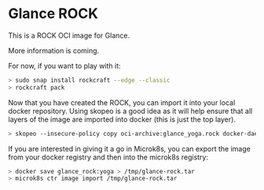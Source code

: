 # Glance ROCK

This is a ROCK OCI image for Glance.

More information is coming.

For now, if you want to play with it:

```bash
> sudo snap install rockcraft --edge --classic
> rockcraft pack
```

Now that you have created the ROCK, you can import it into
your local docker repository. Using skopeo is a good idea as
it will help ensure that all layers of the image are imported
into docker (this is just the top layer).

```bash
> skopeo --insecure-policy copy oci-archive:glance_yoga.rock docker-daemon:glance_rock:yoga
```

If you are interested in giving it a go in Microk8s, you can
export the image from your docker registry and then into the
microk8s registry:

```bash
> docker save glance_rock:yoga > /tmp/glance-rock.tar
> microk8s ctr image import /tmp/glance-rock.tar
```

